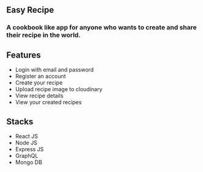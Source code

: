 ## Easy Recipe

### A cookbook like app for anyone who wants to create and share their recipe in the world.

## Features

- Login with email and password
- Register an account
- Create your recipe
- Upload recipe image to cloudinary
- View recipe details
- View your created recipes

## Stacks

- React JS
- Node JS
- Express JS
- GraphQL
- Mongo DB
